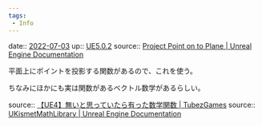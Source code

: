 ```yaml
---
tags:
 - Info
---
```


date:: [2022-07-03](Daily_Note/2022-07-03.md)
up:: [UE5.0.2](../Bar/App/UE5.0.2.md)
source:: [Project Point on to Plane | Unreal Engine Documentation](https://docs.unrealengine.com/5.0/en-US/BlueprintAPI/Math/Vector/ProjectPointontoPlane/)

平面上にポイントを投影する関数があるので、これを使う。

ちなみにほかにも実は関数があるベクトル数学があるらしい。

source:: [【UE4】無いと思っていたら有った数学関数 | TubezGames](https://www.tubezgames.com/2017/10/ue4-functions/)
source:: [UKismetMathLibrary | Unreal Engine Documentation](https://docs.unrealengine.com/5.0/en-US/API/Runtime/Engine/Kismet/UKismetMathLibrary/)